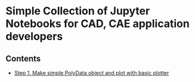 # Simple Collection of Jupyter Notebooks for CAD, CAE application developers

## Contents
 - [Step 1. Make simple PolyData object and plot with basic plotter](01_load_and_plot.ipynb)